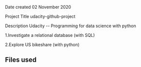 Date created
02 November 2020

Project Title
udacity-github-project

Description
Udacity -- Programming for data science with python

1.Investigate a relational database (with SQL)

2.Explore US bikeshare (with python)

Files used
--

